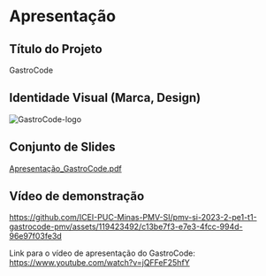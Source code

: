 # Apresentação


## Título do Projeto

GastroCode

## Identidade Visual (Marca, Design)

![GastroCode-logo](https://github.com/ICEI-PUC-Minas-PMV-SI/pmv-si-2023-2-pe1-t1-gastrocode-pmv/assets/142272104/8a8228aa-b0cd-4d4b-a8a0-530d1c78eb4f)

## Conjunto de Slides

[Apresentação_GastroCode.pdf](https://github.com/ICEI-PUC-Minas-PMV-SI/pmv-si-2023-2-pe1-t1-gastrocode-pmv/files/13696664/Apresentacao_GastroCode.pdf)

 

## Vídeo de demonstração


https://github.com/ICEI-PUC-Minas-PMV-SI/pmv-si-2023-2-pe1-t1-gastrocode-pmv/assets/119423492/c13be7f3-e7e3-4fcc-994d-96e97f03fe3d



Link para o vídeo de apresentação do GastroCode: https://www.youtube.com/watch?v=jQFFeF25hfY


